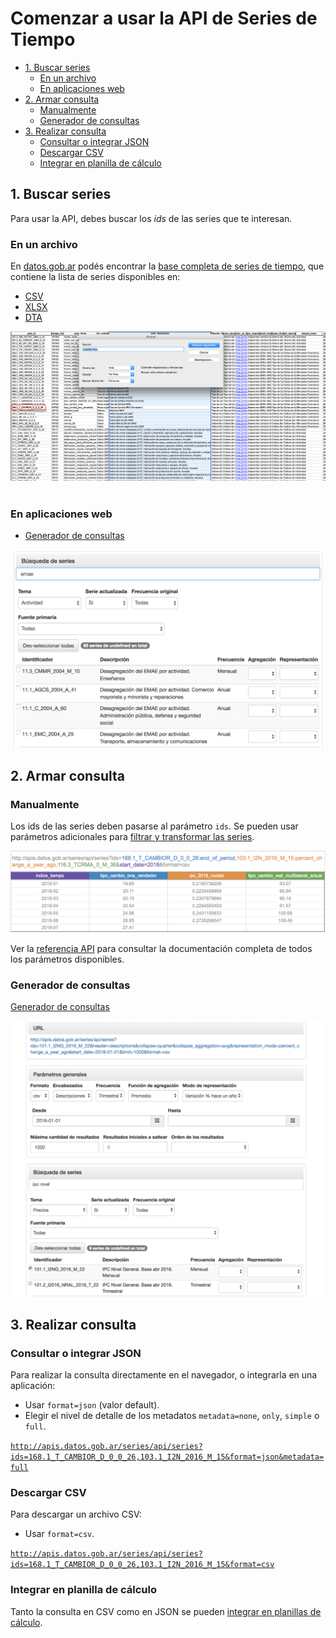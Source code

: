 # Comenzar a usar la API de Series de Tiempo

<!-- START doctoc generated TOC please keep comment here to allow auto update -->
<!-- DON'T EDIT THIS SECTION, INSTEAD RE-RUN doctoc TO UPDATE -->
 

- [1. Buscar series](#1-buscar-series)
    - [En un archivo](#en-un-archivo)
    - [En aplicaciones web](#en-aplicaciones-web)
- [2. Armar consulta](#2-armar-consulta)
    - [Manualmente](#manualmente)
    - [Generador de consultas](#generador-de-consultas)
- [3. Realizar consulta](#3-realizar-consulta)
    - [Consultar o integrar JSON](#consultar-o-integrar-json)
    - [Descargar CSV](#descargar-csv)
    - [Integrar en planilla de cálculo](#integrar-en-planilla-de-calculo)

<!-- END doctoc generated TOC please keep comment here to allow auto update -->

## 1. Buscar series

Para usar la API, debes buscar los _ids_ de las series que te interesan.

### En un archivo

En [datos.gob.ar](http://datos.gob.ar) podés encontrar la [base completa de series de tiempo](http://datos.gob.ar/dataset/modernizacion-base-series-tiempo-administracion-publica-nacional), que contiene la lista de series disponibles en:

+ [CSV](http://infra.datos.gob.ar/catalog/modernizacion/dataset/1/distribution/1.2/download/series-tiempo-metadatos.csv)
+ [XLSX](http://infra.datos.gob.ar/catalog/modernizacion/dataset/1/distribution/1.6/download/series-tiempo-metadatos.xlsx)
+ [DTA](http://infra.datos.gob.ar/catalog/modernizacion/dataset/1/distribution/1.10/download/series-tiempo-metadatos.dta)

![](assets/busqueda_excel.png)
<br><br>

### En aplicaciones web

* [Generador de consultas](https://datosgobar.github.io/series-tiempo-ar-call-generator)

![](assets/busqueda_generador.png)

## 2. Armar consulta

### Manualmente

Los ids de las series deben pasarse al parámetro `ids`. Se pueden usar parámetros adicionales para [filtrar y transformar las series](additional_parameters.md).

[![](assets/ejemplo_consulta.png)](http://apis.datos.gob.ar/series/api/series?ids=168.1_T_CAMBIOR_D_0_0_26,103.1_I2N_2016_M_15&format=csv)

Ver la [referencia API](reference/api_reference.md) para consultar la documentación completa de todos los parámetros disponibles.

### Generador de consultas

[Generador de consultas](https://datosgobar.github.io/series-tiempo-ar-call-generator)

![](assets/generacion_consulta_generador.png)

## 3. Realizar consulta

### Consultar o integrar JSON

Para realizar la consulta directamente en el navegador, o integrarla en una aplicación:

* Usar `format=json` (valor default).
* Elegir el nivel de detalle de los metadatos `metadata=none`, `only`, `simple` o `full`.

[`http://apis.datos.gob.ar/series/api/series?ids=168.1_T_CAMBIOR_D_0_0_26,103.1_I2N_2016_M_15&format=json&metadata=full`](http://apis.datos.gob.ar/series/api/series?ids=168.1_T_CAMBIOR_D_0_0_26,103.1_I2N_2016_M_15&format=json&metadata=full)

### Descargar CSV

Para descargar un archivo CSV:

* Usar `format=csv`.

[`http://apis.datos.gob.ar/series/api/series?ids=168.1_T_CAMBIOR_D_0_0_26,103.1_I2N_2016_M_15&format=csv`](http://apis.datos.gob.ar/series/api/series?ids=168.1_T_CAMBIOR_D_0_0_26,103.1_I2N_2016_M_15)

### Integrar en planilla de cálculo

Tanto la consulta en CSV como en JSON se pueden [integrar en planillas de cálculo](spreadsheet_integration.md).
